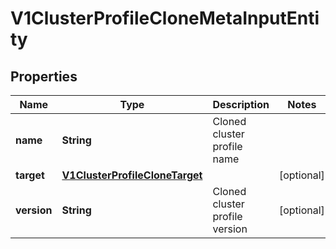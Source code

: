 # V1ClusterProfileCloneMetaInputEntity

## Properties
Name | Type | Description | Notes
------------ | ------------- | ------------- | -------------
**name** | **String** | Cloned cluster profile name | 
**target** | [**V1ClusterProfileCloneTarget**](V1ClusterProfileCloneTarget.md) |  |  [optional]
**version** | **String** | Cloned cluster profile version |  [optional]
